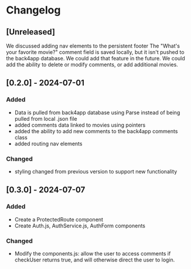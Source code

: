 # Changelog

## [Unreleased]
We discussed adding nav elements to the persistent footer
The "What's your favorite movie?" comment field is saved locally, but it isn't pushed to the back4app database. We could add that feature in the future.
We could add the ability to delete or modify comments, or add additional movies.

## [0.2.0] - 2024-07-01
### Added
* Data is pulled from back4app database using Parse instead of being pulled from local .json file
* added comments data linked to movies using pointers
* added the ability to add new comments to the back4app comments class
* added routing nav elements

### Changed
* styling changed from previous version to support new functionality


## [0.3.0] - 2024-07-07
### Added
* Create a ProtectedRoute component
* Create Auth.js, AuthService.js, AuthForm components
### Changed
* Modify the components.js: allow the user to access comments if checkUser returns true, and will otherwise direct the user to login. 
